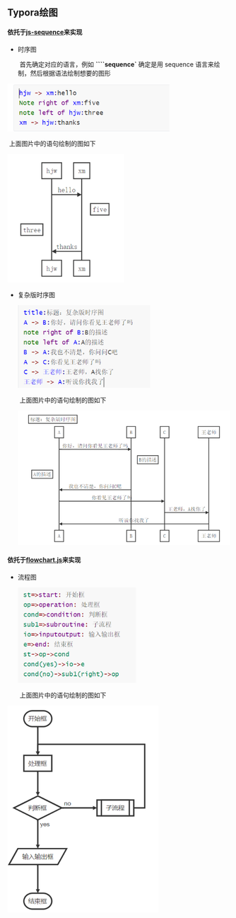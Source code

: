 ## Typora绘图



#### 依托于[js-sequence](https://bramp.github.io/js-sequence-diagrams/)来实现

+ 时序图

  ​	首先确定对应的语言，例如  **````sequence`**   确定是用 sequence 语言来绘制，然后根据语法绘制想要的图形

<img src="../imgs/image-20200122211647754.png" alt="image-20200122211647754" style="zoom: 80%;" />

​			上面图片中的语句绘制的图如下

<img src="../imgs/image-20200123222657117.png" alt="image-20200123222657117" style="zoom:80%;" />

+ 复杂版时序图

  <img src="../imgs/image-20200123213455284.png" alt="image-20200123213455284" style="zoom:80%;" />

  ​		上面图片中的语句绘制的图如下
  
  <img src="../imgs/image-20200123222835492.png" alt="image-20200123222835492" style="zoom: 67%;" />
  
  

#### 依托于[flowchart.js](http://flowchart.js.org/)来实现

 + 流程图

   <img src="../imgs/image-20200123220430997.png" alt="image-20200123220430997" style="zoom:80%;" />
   
   ​		上面图片中的语句绘制的图如下

<img src="../imgs/image-20200123222933921.png" alt="image-20200123222933921" style="zoom:80%;" />